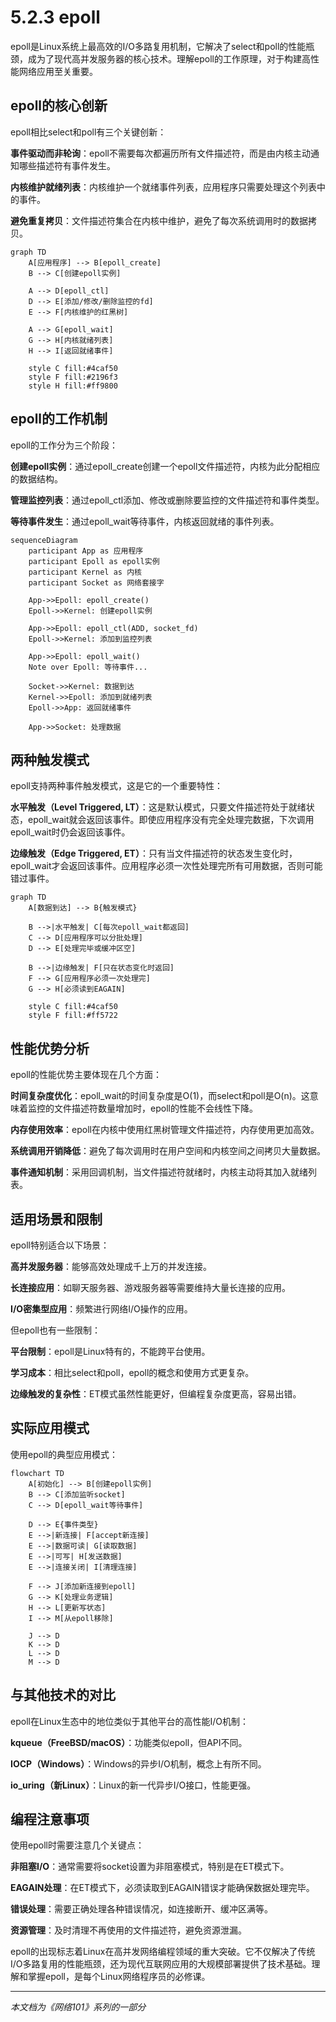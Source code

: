 # 5.2.3 epoll

epoll是Linux系统上最高效的I/O多路复用机制，它解决了select和poll的性能瓶颈，成为了现代高并发服务器的核心技术。理解epoll的工作原理，对于构建高性能网络应用至关重要。

## epoll的核心创新

epoll相比select和poll有三个关键创新：

**事件驱动而非轮询**：epoll不需要每次都遍历所有文件描述符，而是由内核主动通知哪些描述符有事件发生。

**内核维护就绪列表**：内核维护一个就绪事件列表，应用程序只需要处理这个列表中的事件。

**避免重复拷贝**：文件描述符集合在内核中维护，避免了每次系统调用时的数据拷贝。

```mermaid
graph TD
    A[应用程序] --> B[epoll_create]
    B --> C[创建epoll实例]
    
    A --> D[epoll_ctl]
    D --> E[添加/修改/删除监控的fd]
    E --> F[内核维护的红黑树]
    
    A --> G[epoll_wait]
    G --> H[内核就绪列表]
    H --> I[返回就绪事件]
    
    style C fill:#4caf50
    style F fill:#2196f3
    style H fill:#ff9800
```

## epoll的工作机制

epoll的工作分为三个阶段：

**创建epoll实例**：通过epoll_create创建一个epoll文件描述符，内核为此分配相应的数据结构。

**管理监控列表**：通过epoll_ctl添加、修改或删除要监控的文件描述符和事件类型。

**等待事件发生**：通过epoll_wait等待事件，内核返回就绪的事件列表。

```mermaid
sequenceDiagram
    participant App as 应用程序
    participant Epoll as epoll实例
    participant Kernel as 内核
    participant Socket as 网络套接字

    App->>Epoll: epoll_create()
    Epoll->>Kernel: 创建epoll实例
    
    App->>Epoll: epoll_ctl(ADD, socket_fd)
    Epoll->>Kernel: 添加到监控列表
    
    App->>Epoll: epoll_wait()
    Note over Epoll: 等待事件...
    
    Socket->>Kernel: 数据到达
    Kernel->>Epoll: 添加到就绪列表
    Epoll->>App: 返回就绪事件
    
    App->>Socket: 处理数据
```

## 两种触发模式

epoll支持两种事件触发模式，这是它的一个重要特性：

**水平触发（Level Triggered, LT）**：这是默认模式，只要文件描述符处于就绪状态，epoll_wait就会返回该事件。即使应用程序没有完全处理完数据，下次调用epoll_wait时仍会返回该事件。

**边缘触发（Edge Triggered, ET）**：只有当文件描述符的状态发生变化时，epoll_wait才会返回该事件。应用程序必须一次性处理完所有可用数据，否则可能错过事件。

```mermaid
graph TD
    A[数据到达] --> B{触发模式}
    
    B -->|水平触发| C[每次epoll_wait都返回]
    C --> D[应用程序可以分批处理]
    D --> E[处理完毕或缓冲区空]
    
    B -->|边缘触发| F[只在状态变化时返回]
    F --> G[应用程序必须一次处理完]
    G --> H[必须读到EAGAIN]
    
    style C fill:#4caf50
    style F fill:#ff5722
```

## 性能优势分析

epoll的性能优势主要体现在几个方面：

**时间复杂度优化**：epoll_wait的时间复杂度是O(1)，而select和poll是O(n)。这意味着监控的文件描述符数量增加时，epoll的性能不会线性下降。

**内存使用效率**：epoll在内核中使用红黑树管理文件描述符，内存使用更加高效。

**系统调用开销降低**：避免了每次调用时在用户空间和内核空间之间拷贝大量数据。

**事件通知机制**：采用回调机制，当文件描述符就绪时，内核主动将其加入就绪列表。

## 适用场景和限制

epoll特别适合以下场景：

**高并发服务器**：能够高效处理成千上万的并发连接。

**长连接应用**：如聊天服务器、游戏服务器等需要维持大量长连接的应用。

**I/O密集型应用**：频繁进行网络I/O操作的应用。

但epoll也有一些限制：

**平台限制**：epoll是Linux特有的，不能跨平台使用。

**学习成本**：相比select和poll，epoll的概念和使用方式更复杂。

**边缘触发的复杂性**：ET模式虽然性能更好，但编程复杂度更高，容易出错。

## 实际应用模式

使用epoll的典型应用模式：

```mermaid
flowchart TD
    A[初始化] --> B[创建epoll实例]
    B --> C[添加监听socket]
    C --> D[epoll_wait等待事件]
    
    D --> E{事件类型}
    E -->|新连接| F[accept新连接]
    E -->|数据可读| G[读取数据]
    E -->|可写| H[发送数据]
    E -->|连接关闭| I[清理连接]
    
    F --> J[添加新连接到epoll]
    G --> K[处理业务逻辑]
    H --> L[更新写状态]
    I --> M[从epoll移除]
    
    J --> D
    K --> D
    L --> D
    M --> D
```

## 与其他技术的对比

epoll在Linux生态中的地位类似于其他平台的高性能I/O机制：

**kqueue（FreeBSD/macOS）**：功能类似epoll，但API不同。

**IOCP（Windows）**：Windows的异步I/O机制，概念上有所不同。

**io_uring（新Linux）**：Linux的新一代异步I/O接口，性能更强。

## 编程注意事项

使用epoll时需要注意几个关键点：

**非阻塞I/O**：通常需要将socket设置为非阻塞模式，特别是在ET模式下。

**EAGAIN处理**：在ET模式下，必须读取到EAGAIN错误才能确保数据处理完毕。

**错误处理**：需要正确处理各种错误情况，如连接断开、缓冲区满等。

**资源管理**：及时清理不再使用的文件描述符，避免资源泄漏。

epoll的出现标志着Linux在高并发网络编程领域的重大突破。它不仅解决了传统I/O多路复用的性能瓶颈，还为现代互联网应用的大规模部署提供了技术基础。理解和掌握epoll，是每个Linux网络程序员的必修课。

---

*本文档为《网络101》系列的一部分*
